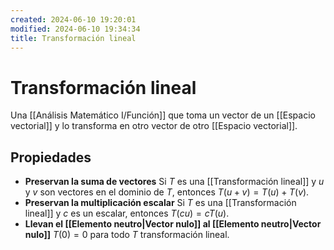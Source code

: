```yaml
---
created: 2024-06-10 19:20:01
modified: 2024-06-10 19:34:34
title: Transformación lineal
---
```


# Transformación lineal

Una [[Análisis Matemático I/Función]] que toma un vector de un [[Espacio vectorial]] y lo transforma en otro vector de otro [[Espacio vectorial]].

## Propiedades

 - **Preservan la suma de vectores**
   Si $T$ es una [[Transformación lineal]] y $u$ y $v$ son vectores en el dominio de $T$, entonces $T(u + v) = T(u) + T(v)$.
 - **Preservan la multiplicación escalar**
   Si $T$ es una [[Transformación lineal]] y $c$ es un escalar, entonces $T(cu) = cT(u)$.
 - **Llevan el [[Elemento neutro|Vector nulo]] al [[Elemento neutro|Vector nulo]]**
   $T(0) = 0$ para todo $T$ transformación lineal.

